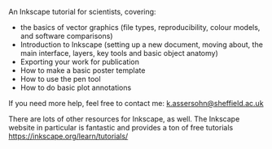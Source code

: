 An Inkscape tutorial for scientists, covering:
- the basics of vector graphics (file types, reproducibility, colour models, and software comparisons)
- Introduction to Inkscape (setting up a new document, moving about, the main interface, layers, key tools and basic object anatomy)
- Exporting your work for publication
- How to make a basic poster template
- How to use the pen tool
- How to do basic plot annotations

If you need more help, feel free to contact me: k.assersohn@sheffield.ac.uk 

There are lots of other resources for Inkscape, as well. The Inkscape website in particular is fantastic and provides a ton of free tutorials https://inkscape.org/learn/tutorials/
